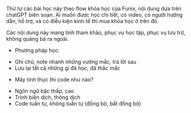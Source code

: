 Thứ tự các bài học này theo flow khóa học của Funix, nội dung dựa trên chatGPT biên soạn. Ai muốn được học chi tiết, có video, có người hướng dẫn, hỗ trợ, và có điều kiện kinh tế thì mua khóa học ở trên đó.  

Các nội dung này mang tính tham khảo, phục vụ học tập, phục vụ lưu trữ, không quảng bá ra ngoài.

- Phương pháp học:
+ Ghi chú, note nhanh những vướng mắc, trả lời sau
+ Lưu lại tất cả những gì đã học, đã thắc mắc

- Máy tính thực thi code như nào?
+ Ngôn ngữ bậc thấp, cao
+ Trình biên dịch, thông dịch
+ Code tuần tự, không tuần tự (đồng bộ, bất đồng bộ)


